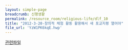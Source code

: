 ```yaml
--- 
layout: simple-page 
breadcrumb: 신행생활 
permalink: /resource_room/religious-life/dlf_10
title: "2012-3-20-창의적 체험 활동 활용해서 새 포교지평 열어야"
file_url: 'YzW1PK6kqE.hwp'
--- 
```


[관련파일](/resource_room/religious-life/files/YzW1PK6kqE.hwp)
